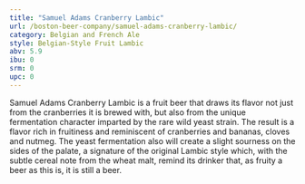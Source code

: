 ```yaml
---
title: "Samuel Adams Cranberry Lambic"
url: /boston-beer-company/samuel-adams-cranberry-lambic/
category: Belgian and French Ale
style: Belgian-Style Fruit Lambic
abv: 5.9
ibu: 0
srm: 0
upc: 0
---
```

Samuel Adams Cranberry Lambic is a fruit beer that draws its flavor not just from the cranberries it is brewed with, but also from the unique fermentation character imparted by the rare wild yeast strain. The result is a flavor rich in fruitiness and reminiscent of cranberries and bananas, cloves and nutmeg. The yeast fermentation also will create a slight sourness on the sides of the palate, a signature of the original Lambic style which, with the subtle cereal note from the wheat malt, remind its drinker that, as fruity a beer as this is, it is still a beer.
